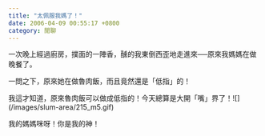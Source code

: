 ```yaml
---
title: "太佩服我媽了！"
date: 2006-04-09 00:55:17 +0800
category: 閒聊
---
```

<p>一次晚上經過廚房，撲面的一陣香，醺的我東倒西歪地走進來──原來我媽媽在做晚餐了。</p><p>一問之下，原來她在做魯肉飯，而且竟然還是「低指」的！</p><p>我這才知道，原來魯肉飯可以做成低指的！今天總算是大開「嘴」界了！![](/images/slum-area/215_m5.gif)</p><p>我的媽媽咪呀！你是我的神！</p><p />
